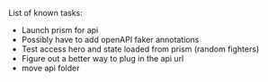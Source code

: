 List of known tasks:

* Launch prism for api
* Possibly have to add openAPI faker annotations
* Test access hero and state loaded from prism (random fighters)
* Figure out a better way to plug in the api url
* move api folder